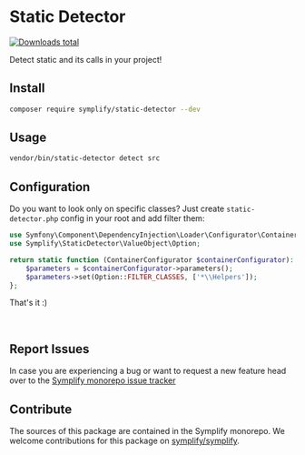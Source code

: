# Static Detector

[![Downloads total](https://img.shields.io/packagist/dt/symplify/static-detector.svg?style=flat-square)](https://packagist.org/packages/symplify/static-detector/stats)

Detect static and its calls in your project!

## Install

```bash
composer require symplify/static-detector --dev
```

## Usage

```bash
vendor/bin/static-detector detect src
```

## Configuration

Do you want to look only on specific classes? Just create `static-detector.php` config in your root and add filter them:

```php
use Symfony\Component\DependencyInjection\Loader\Configurator\ContainerConfigurator;
use Symplify\StaticDetector\ValueObject\Option;

return static function (ContainerConfigurator $containerConfigurator): void {
    $parameters = $containerConfigurator->parameters();
    $parameters->set(Option::FILTER_CLASSES, ['*\\Helpers']);
};
```

That's it :)

<br>

## Report Issues

In case you are experiencing a bug or want to request a new feature head over to the [Symplify monorepo issue tracker](https://github.com/symplify/symplify/issues)

## Contribute

The sources of this package are contained in the Symplify monorepo. We welcome contributions for this package on [symplify/symplify](https://github.com/symplify/symplify).
